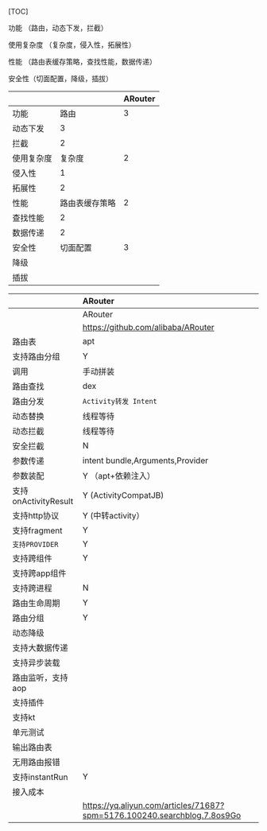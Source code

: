 [TOC]

功能 （路由，动态下发，拦截）

使用复杂度 （复杂度，侵入性，拓展性）

性能 （路由表缓存策略，查找性能，数据传递）

安全性（切面配置，降级，插拔）

|            |                | ARouter |
| :--------- | :------------- | :------ |
| 功能       | 路由           | 3       |
| 动态下发   | 3              |         |
| 拦截       | 2              |         |
| 使用复杂度 | 复杂度         | 2       |
| 侵入性     | 1              |         |
| 拓展性     | 2              |         |
| 性能       | 路由表缓存策略 | 2       |
| 查找性能   | 2              |         |
| 数据传递   | 2              |         |
| 安全性     | 切面配置       | 3       |
| 降级       |                |         |
| 插拔       |                |         |



|                      | ARouter                                                      |
| :------------------- | :----------------------------------------------------------- |
|                      | ARouter                                                      |
|                      | <https://github.com/alibaba/ARouter>                         |
| 路由表               | apt                                                          |
| 支持路由分组         | Y                                                            |
| 调用                 | 手动拼装                                                     |
| 路由查找             | dex                                                          |
| 路由分发             | `Activity转发 Intent`                                        |
| 动态替换             | 线程等待                                                     |
| 动态拦截             | 线程等待                                                     |
| 安全拦截             | N                                                            |
| 参数传递             | intent bundle,Arguments,Provider                             |
| 参数装配             | Y （apt+依赖注入）                                           |
| 支持onActivityResult | Y (ActivityCompatJB)                                         |
| 支持http协议         | Y (中转activity）                                            |
| 支持fragment         | Y                                                            |
| `支持PROVIDER`       | Y                                                            |
| 支持跨组件           | Y                                                            |
| 支持跨app组件        |                                                              |
| 支持跨进程           | N                                                            |
| 路由生命周期         | Y                                                            |
| 路由分组             | Y                                                            |
| 动态降级             |                                                              |
| 支持大数据传递       |                                                              |
| 支持异步装载         |                                                              |
| 路由监听，支持aop    |                                                              |
| 支持插件             |                                                              |
| 支持kt               |                                                              |
| 单元测试             |                                                              |
| 输出路由表           |                                                              |
| 无用路由报错         |                                                              |
| 支持instantRun       | Y                                                            |
| 接入成本             |                                                              |
|                      | <https://yq.aliyun.com/articles/71687?spm=5176.100240.searchblog.7.8os9Go> |